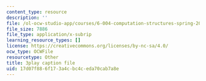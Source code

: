 ```yaml
---
content_type: resource
description: ''
file: /ol-ocw-studio-app/courses/6-004-computation-structures-spring-2017/17d07f886f173a4cbc4ceda70cab7a8e_r6Tk1-jZxzg.srt
file_size: 7886
file_type: application/x-subrip
learning_resource_types: []
license: https://creativecommons.org/licenses/by-nc-sa/4.0/
ocw_type: OCWFile
resourcetype: Other
title: 3play caption file
uid: 17d07f88-6f17-3a4c-bc4c-eda70cab7a8e
---
```

